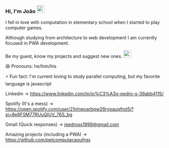### Hi, I'm João <img width="24px" src="https://img.icons8.com/dusk/64/000000/v-live.png"/>

I fell in love with computation in elementary school when I started to play computer games. 

Although studying from architecture to web development I am currently focused in PWA development.

Be my guest, know my projects and suggest new ones. <img width="24px" src="https://img.icons8.com/plasticine/100/000000/idea.png"/>

😄 Pronouns: he/him/his

⚡ Fun fact: I'm current loving to study parallel computing, but my favorite language is javascript

Linkedin -> https://www.linkedin.com/in/jo%C3%A3o-pedro-s-39abb4115/

Spotify (It's a mess) -> https://open.spotify.com/user/21nhwoarbqw26ryoauqfrot5i?si=8e8FSM77RUuQIUV_76S_bg

Gmail (Quick responses) -> jpedross1999@gmail.com

Amazing projects (including a PWA) -> https://github.com/petcomputacaoufrgs
